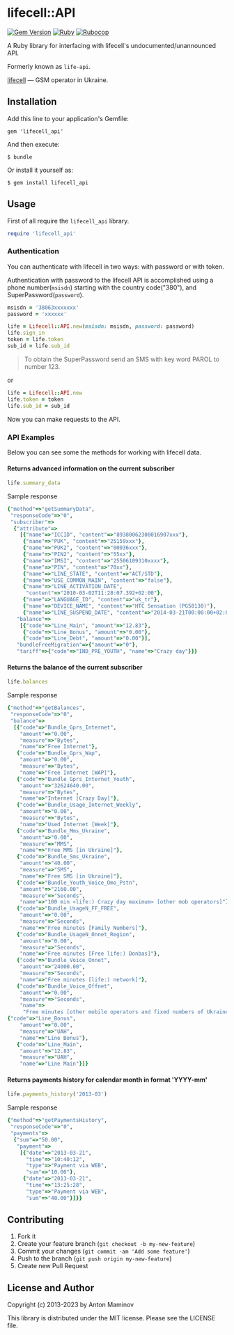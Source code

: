# lifecell::API

[![Gem Version](https://badge.fury.io/rb/lifecell_api.svg)](https://badge.fury.io/rb/lifecell_api)
[![Ruby](https://github.com/mamantoha/lifecell_api/actions/workflows/ruby.yml/badge.svg)](https://github.com/mamantoha/lifecell_api/actions/workflows/ruby.yml)
[![Rubocop](https://github.com/mamantoha/lifecell_api/actions/workflows/rubocop.yml/badge.svg)](https://github.com/mamantoha/lifecell_api/actions/workflows/rubocop.yml)

A Ruby library for interfacing with lifecell's undocumented/unannounced API.

Formerly known as `life-api`.

[lifecell](http://lifecell.com.ua) — GSM operator in Ukraine.

## Installation

Add this line to your application's Gemfile:

```
gem 'lifecell_api'
```

And then execute:

```
$ bundle
```

Or install it yourself as:

```
$ gem install lifecell_api
```

## Usage

First of all require the `lifecell_api` library.

```ruby
require 'lifecell_api'
```

### Authentication

You can authenticate with lifecell in two ways: with password or with token.

Authentication with password to the lifecell API is accomplished using a phone number(`msisdn`) starting with the country code("380"), and SuperPassword(`password`).

```ruby
msisdn = '38063xxxxxxx'
password = 'xxxxxx'

life = Lifecell::API.new(msisdn: msisdn, password: password)
life.sign_in
token = life.token
sub_id = life.sub_id
```

> To obtain the SuperPassword send an SMS with key word PAROL to number 123.

or

```ruby
life = Lifecell::API.new
life.token = token
life.sub_id = sub_id
```

Now you can make requests to the API.

### API Examples

Below you can see some the methods for working with lifecell data.

#### Returns advanced information on the current subscriber

```ruby
life.summary_data
```

Sample response

```ruby
{"method"=>"getSummaryData",
 "responseCode"=>"0",
 "subscriber"=>
  {"attribute"=>
    [{"name"=>"ICCID", "content"=>"89380062300016907xxx"},
     {"name"=>"PUK", "content"=>"25159xxx"},
     {"name"=>"PUK2", "content"=>"00036xxx"},
     {"name"=>"PIN2", "content"=>"55xx"},
     {"name"=>"IMSI", "content"=>"25506109310xxxx"},
     {"name"=>"PIN", "content"=>"70xx"},
     {"name"=>"LINE_STATE", "content"=>"ACT/STD"},
     {"name"=>"USE_COMMON_MAIN", "content"=>"false"},
     {"name"=>"LINE_ACTIVATION_DATE",
      "content"=>"2010-03-02T11:28:07.392+02:00"},
     {"name"=>"LANGUAGE_ID", "content"=>"uk_tr"},
     {"name"=>"DEVICE_NAME", "content"=>"HTC Sensation (PG58130)"},
     {"name"=>"LINE_SUSPEND_DATE", "content"=>"2014-03-21T00:00:00+02:00"}],
   "balance"=>
    [{"code"=>"Line_Main", "amount"=>"12.83"},
     {"code"=>"Line_Bonus", "amount"=>"0.00"},
     {"code"=>"Line_Debt", "amount"=>"0.00"}],
   "bundleFreeMigration"=>{"amount"=>"0"},
   "tariff"=>{"code"=>"IND_PRE_YOUTH", "name"=>"Crazy day"}}}
```

#### Returns the balance of the current subscriber

```ruby
life.balances
```

Sample response

```ruby
{"method"=>"getBalances",
 "responseCode"=>"0",
 "balance"=>
  [{"code"=>"Bundle_Gprs_Internet",
    "amount"=>"0.00",
    "measure"=>"Bytes",
    "name"=>"Free Internet"},
   {"code"=>"Bundle_Gprs_Wap",
    "amount"=>"0.00",
    "measure"=>"Bytes",
    "name"=>"Free Internet [WAP]"},
   {"code"=>"Bundle_Gprs_Internet_Youth",
    "amount"=>"32624640.00",
    "measure"=>"Bytes",
    "name"=>"Internet [Crazy Day]"},
   {"code"=>"Bundle_Usage_Internet_Weekly",
    "amount"=>"0.00",
    "measure"=>"Bytes",
    "name"=>"Used Internet [Week]"},
   {"code"=>"Bundle_Mms_Ukraine",
    "amount"=>"0.00",
    "measure"=>"MMS",
    "name"=>"Free MMS [in Ukraine]"},
   {"code"=>"Bundle_Sms_Ukraine",
    "amount"=>"40.00",
    "measure"=>"SMS",
    "name"=>"Free SMS [in Ukraine]"},
   {"code"=>"Bundle_Youth_Voice_Omo_Pstn",
    "amount"=>"2160.00",
    "measure"=>"Seconds",
    "name"=>"100 min «life:) Сrazy day maximum» [other mob operators]"},
   {"code"=>"Bundle_UsageN_FF_FREE",
    "amount"=>"0.00",
    "measure"=>"Seconds",
    "name"=>"Free minutes [Family Numbers]"},
   {"code"=>"Bundle_UsageN_Onnet_Region",
    "amount"=>"0.00",
    "measure"=>"Seconds",
    "name"=>"Free minutes [Free life:) Donbas]"},
   {"code"=>"Bundle_Voice_Onnet",
    "amount"=>"24000.00",
    "measure"=>"Seconds",
    "name"=>"Free minutes [life:) network]"},
   {"code"=>"Bundle_Voice_Offnet",
    "amount"=>"0.00",
    "measure"=>"Seconds",
    "name"=>
     "Free minutes [other mobile operators and fixed numbers of Ukraine]"},
{"code"=>"Line_Bonus",
    "amount"=>"0.00",
    "measure"=>"UAH",
    "name"=>"Line Bonus"},
   {"code"=>"Line_Main",
    "amount"=>"12.83",
    "measure"=>"UAH",
    "name"=>"Line Main"}]}
```

#### Returns payments history for calendar month in format 'YYYY-mm'

```ruby
life.payments_history('2013-03')
```

Sample response

```ruby
{"method"=>"getPaymentsHistory",
 "responseCode"=>"0",
 "payments"=>
  {"sum"=>"50.00",
   "payment"=>
    [{"date"=>"2013-03-21",
      "time"=>"10:40:12",
      "type"=>"Payment via WEB",
      "sum"=>"10.00"},
     {"date"=>"2013-03-21",
      "time"=>"13:25:28",
      "type"=>"Payment via WEB",
      "sum"=>"40.00"}]}}
```

## Contributing

1. Fork it
2. Create your feature branch (`git checkout -b my-new-feature`)
3. Commit your changes (`git commit -am 'Add some feature'`)
4. Push to the branch (`git push origin my-new-feature`)
5. Create new Pull Request

## License and Author

Copyright (c) 2013-2023 by Anton Maminov

This library is distributed under the MIT license. Please see the LICENSE file.
